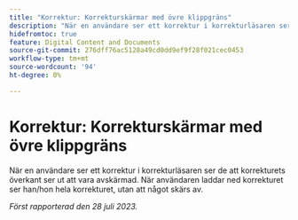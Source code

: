 ```yaml
---
title: "Korrektur: Korrekturskärmar med övre klippgräns"
description: "När en användare ser ett korrektur i korrekturläsaren ser de att korrekturets överkant ser ut att vara bortskuren. När användaren laddar ned korrekturet ser han/hon hela korrekturet, utan att något skärs av. "
hidefromtoc: true
feature: Digital Content and Documents
source-git-commit: 276dff76ac5128a49cd0dd9ef9f28f021cec0453
workflow-type: tm+mt
source-wordcount: '94'
ht-degree: 0%

---
```



# Korrektur: Korrekturskärmar med övre klippgräns

<!--WF and WFP TOCs-->

När en användare ser ett korrektur i korrekturläsaren ser de att korrekturets överkant ser ut att vara avskärmad. När användaren laddar ned korrekturet ser han/hon hela korrekturet, utan att något skärs av.

_Först rapporterad den 28 juli 2023._

